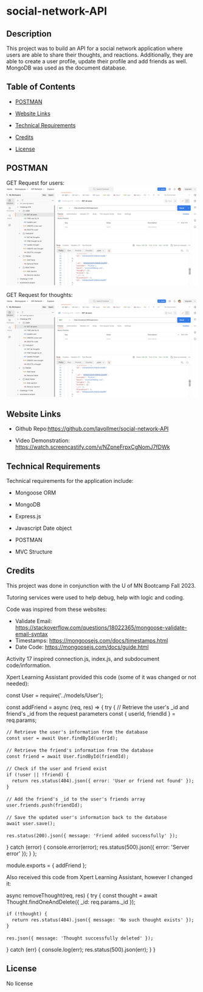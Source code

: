 # social-network-API

## Description

This project was to build an API for a social network application where users are able to share their thoughts, and reactions. Additionally, they are able to create a user profile, update their profile and add friends as well. MongoDB was used as the document database.

## Table of Contents

- [POSTMAN](#postman)
- [Website Links](#websitelinks)
- [Technical Requirements](#technicalrequirements)
- [Credits](#credits)
- [License](#license)

  <a id="postman"></a>
## POSTMAN

GET Request for users:
![Preview GET User POSTMAN Screenshot](./assets/img/POSTMAN-GET-User.png)

GET Request for thoughts:
![Preview GET Thought POSTMAN Screenshot](./assets/img/POSTMAN-GET-Thought.png)

  <a id="websitelinks"></a>
## Website Links

* Github Repo:https://github.com/lavollmer/social-network-API

* Video Demonstration: https://watch.screencastify.com/v/NZpneFrpxCgNomJ7fDWk

  <a id="technicalrequirements"></a>
## Technical Requirements
Technical requirements for the application include:
* Mongoose ORM
* MongoDB
* Express.js
* Javascript Date object
* POSTMAN
* MVC Structure

  <a id="credits"></a>
## Credits

This project was done in conjunction with the U of MN Bootcamp Fall 2023.

Tutoring services were used to help debug, help with logic and coding. 

Code was inspired from these websites:
* Validate Email: https://stackoverflow.com/questions/18022365/mongoose-validate-email-syntax
* Timestamps: https://mongoosejs.com/docs/timestamps.html
* Date Code: https://mongoosejs.com/docs/guide.html

Activity 17 inspired connection.js, index.js, and subdocument code/information. 

Xpert Learning Assistant provided this code (some of it was changed or not needed):

const User = require('../models/User');

const addFriend = async (req, res) => {
  try {
    // Retrieve the user's _id and friend's _id from the request parameters
    const { userId, friendId } = req.params;

    // Retrieve the user's information from the database
    const user = await User.findById(userId);

    // Retrieve the friend's information from the database
    const friend = await User.findById(friendId);

    // Check if the user and friend exist
    if (!user || !friend) {
      return res.status(404).json({ error: 'User or friend not found' });
    }

    // Add the friend's _id to the user's friends array
    user.friends.push(friendId);

    // Save the updated user's information back to the database
    await user.save();

    res.status(200).json({ message: 'Friend added successfully' });
  } catch (error) {
    console.error(error);
    res.status(500).json({ error: 'Server error' });
  }
};

module.exports = { addFriend };

Also received this code from Xpert Learning Assistant, however I changed it:

async removeThought(req, res) {
  try {
    const thought = await Thought.findOneAndDelete({ _id: req.params._id });

    if (!thought) {
      return res.status(404).json({ message: 'No such thought exists' });
    }

    res.json({ message: 'Thought successfully deleted' });
  } catch (err) {
    console.log(err);
    res.status(500).json(err);
  }
}

  <a id="license"></a>

## License
No license